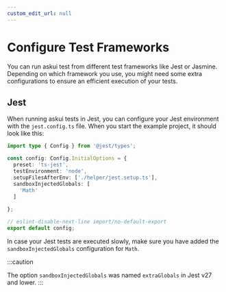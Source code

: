 ```yaml
---
custom_edit_url: null
---
```


# Configure Test Frameworks

You can run askui test from different test frameworks like Jest or Jasmine. Depending on which framework you use, you might need some extra configurations to ensure an efficient execution of your tests.

## Jest

When running askui tests in Jest, you can configure your Jest environment with the `jest.config.ts` file. When you start the example project, it should look like this: 

```typescript
import type { Config } from '@jest/types';

const config: Config.InitialOptions = {
  preset: 'ts-jest',
  testEnvironment: 'node',
  setupFilesAfterEnv: ['./helper/jest.setup.ts'],
  sandboxInjectedGlobals: [
    'Math'
  ]
  
};

// eslint-disable-next-line import/no-default-export
export default config;
```

In case your Jest tests are executed slowly, make sure you have added the `sandboxInjectedGlobals` configuration for `Math`.

:::caution

The option `sandboxInjectedGlobals` was named `extraGlobals` in Jest v27 and lower.
:::
